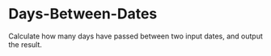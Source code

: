 # Days-Between-Dates
Calculate how many days have passed between two input dates, and output the result. 
